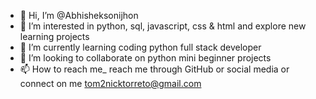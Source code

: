 - 👋 Hi, I’m @Abhisheksonijhon
- 👀 I’m interested in python, sql, javascript, css & html and explore new learning projects
- 🌱 I’m currently learning coding python full stack developer
- 💞️ I’m looking to collaborate on python mini beginner projects
- 📫 How to reach me_ reach me through GitHub or social media or connect on me tom2nicktorreto@gmail.com

<!---
Abhisheksonijhon/Abhisheksonijhon is a ✨ special ✨ repository because its `README.md` (this file) appears on your GitHub profile.
You can click the Preview link to take a look at your changes.
--->
